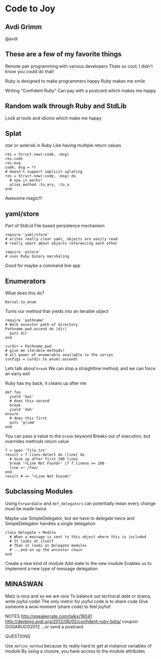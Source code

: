 # Code to Joy
## Avdi Grimm
@avdi

## These are a few of my favorite things
Remote pair programming with various developers
Thats so cool; I didn't know you could do that!

Ruby is designed to make programmers happy
Ruby makes me smile

Writing "Confident Ruby"
Can pay with a postcard which makes me happy

## Random walk through Ruby and StdLib
Look at tools and idioms which make me happy

## Splat
star or asterisk in Ruby
Like having multiple return values

```
res = Struct.new(:code, :msg)
res.code
res.msg
code, msg = *r
# doesn't support implicit splating
res = Struct.new(:code, :msg) do
  # now it works!
  alias_method :to_ary, :to_a
end
```

Awesome magic!!!

## yaml/store
Part of StdLid
File based persistence mechanism
```
require 'yaml/store'
# writes really clear yaml, objects are easily read
# really smart about objects referencing each other
```

```
require 'pstore'
# uses Ruby binary marshaling 
```

Good for maybe a command line app

## Enumerators
What does this do?
```
Kernal.to_enum
```
Turns our method that yields into an iterable object

```
require 'pathname'
# Walk ancestor path of directory
Pathname.pwd.ascend do |dir|
  puts dir
end

curdir = Pathname.pwd
# give me iterable methods!
# all power of enumerable available to the series
configs = curdir.to_enum(:ascend)
```

Lets talk about `break`
We can stop a straightline method, and we can force an early exit

Ruby has my back; it cleans up after me
```
def foo
  yield 'baz'
  # does this second
  break
  yield 'doh'
ensure
  # does this first
  puts 'grimm'
end
```

You can pass a value to the `break` keyword
Breaks out of execution, but overrides methods return value

```
f = open 'file.txt'
result = f.lines.detect do |line| do
  # Give up after first 100 lines
  break "<Line Not Found>" if f.lineno >= 100
  line =~ /foo/
end
result # => "<Line Not Found>"
```

## Subclassing Modules
Using `Forwardable` and `def_delegators` can potentially mean every change must be made twice

Maybe use SimpleDelegator, but we have to delegate twice and SimpleDelegator handles a single delegation

```
class Delegate < Module
  # When a message is sent to this object where this is included
  # It looks at itself
  # Than it looks at Delegate modules
  # ...and on up the ancestor chain
end
```

Create a new kind of module
Add state to the new module
Enables us to implement a new type of message delegation

## MINASWAN
Matz is nice and so we are nice
To balance out technical debt or drama, write joyful code!
The only metric for joyful code is to share code
Give someone a wow moment (share code) to feel joyful!


NOTES
http://speakerrate.com/talks/16041
http://devblog.avdi.org/2012/06/05/confident-ruby-beta/
coupon: GOGARUCO2012
...or send a postcard

QUESTIONS

Use `define_method` because its really hard to get at instance variables of module
By using a closure, you have access to the module attributes


























